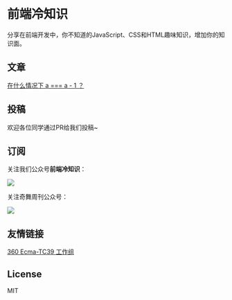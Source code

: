 # 前端冷知识

分享在前端开发中，你不知道的JavaScript、CSS和HTML趣味知识，增加你的知识面。

## 文章

[在什么情况下 a === a - 1 ？](https://github.com/akira-cn/FE_You_dont_know/issues/1)

## 投稿

欢迎各位同学通过PR给我们投稿~

## 订阅

关注我们公众号**前端冷知识**：

![](https://p4.ssl.qhimg.com/t01fb14f42368970233.jpg)

关注奇舞周刊公众号：

![](https://p1.ssl.qhimg.com/t014c9bd3794cd2ced2.png)

## 友情链接

[360 Ecma-TC39 工作组](https://github.com/75team/tc39)

## License

MIT

